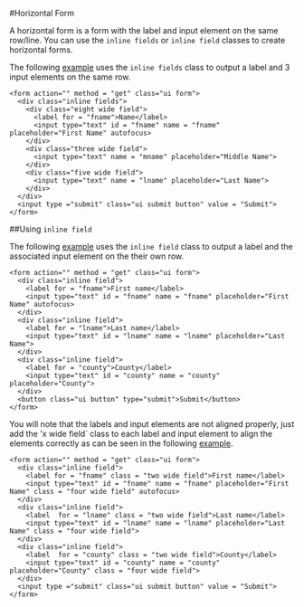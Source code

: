 #Horizontal Form

A horizontal form is a form with the label and input element on the same row/line. You can use the `inline fields` or `inline field` classes to create horizontal forms. 

The following <a href="archives/Class Htmls/ex4.html" target = "_blank">example</a> uses the `inline fields` class to output a label and 3 input elements on the same row.

~~~
<form action="" method = "get" class="ui form">
  <div class="inline fields">
    <div class="eight wide field">
      <label for = "fname">Name</label>
      <input type="text" id = "fname" name = "fname" placeholder="First Name" autofocus>
    </div>
    <div class="three wide field">
      <input type="text" name = "mname" placeholder="Middle Name">
    </div>
    <div class="five wide field">
      <input type="text" name = "lname" placeholder="Last Name">
    </div>
  </div>
  <input type ="submit" class="ui submit button" value = "Submit">
</form>
~~~

##Using `inline field`

The following <a href="archives/Class Htmls/ex5.html" target = "_blank">example</a> uses the `inline field` class to output a label and the associated 
input element on the their own row.

~~~
<form action="" method = "get" class="ui form">
  <div class="inline field">
    <label for = "fname">First name</label>
    <input type="text" id = "fname" name = "fname" placeholder="First Name" autofocus>
  </div>
  <div class="inline field">
    <label for = "lname">Last name</label>
    <input type="text" id = "lname" name = "lname" placeholder="Last Name">
  </div>
  <div class="inline field">
    <label for = "county">County</label>
    <input type="text" id = "county" name = "county" placeholder="County">
  </div>
  <button class="ui button" type="submit">Submit</button>
</form>
~~~

You will note that the labels and input elements are not aligned properly, just add the 'x wide field` class to each label and input element to align the elements correctly
as can be seen in the following <a href="archives/Class Htmls/ex6.html" target = "_blank">example</a>.

~~~
<form action="" method = "get" class="ui form">
  <div class="inline field">
    <label for = "fname" class = "two wide field">First name</label>
    <input type="text" id = "fname" name = "fname" placeholder="First Name" class = "four wide field" autofocus>
  </div>
  <div class="inline field">
    <label  for = "lname" class = "two wide field">Last name</label>
    <input type="text" id = "lname" name = "lname" placeholder="Last Name" class = "four wide field">
  </div>
  <div class="inline field">
    <label  for = "county" class = "two wide field">County</label>
    <input type="text" id = "county" name = "county" placeholder="County" class = "four wide field">
  </div>
  <input type ="submit" class="ui submit button" value = "Submit">
</form>
~~~

